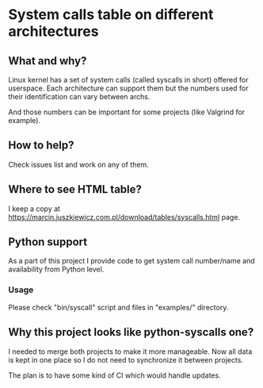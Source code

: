 # System calls table on different architectures

## What and why?

Linux kernel has a set of system calls (called syscalls in short) offered for userspace.
Each architecture can support them but the numbers used for their identification
can vary between archs.

And those numbers can be important for some projects (like Valgrind for example).

## How to help?

Check issues list and work on any of them.

## Where to see HTML table?

I keep a copy at https://marcin.juszkiewicz.com.pl/download/tables/syscalls.html page.


## Python support

As a part of this project I provide code to get system call number/name and
availability from Python level.

### Usage

Please check "bin/syscall" script and files in "examples/" directory.


## Why this project looks like python-syscalls one?

I needed to merge both projects to make it more manageable. Now all data is
kept in one place so I do not need to synchronize it between projects.

The plan is to have some kind of CI which would handle updates.
